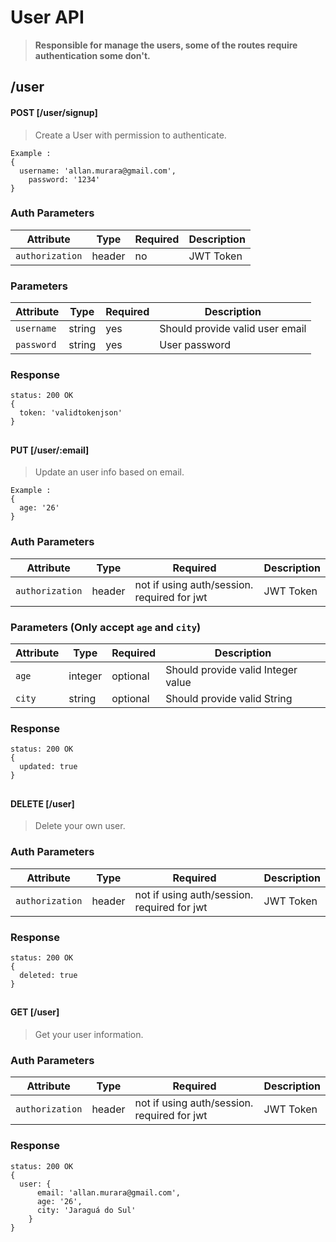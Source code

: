 # User API

>  **Responsible for manage the users, some of the routes require authentication some don't.**

## /user
#### POST [/user/signup]

> Create a User with permission to authenticate.
``` 
Example :
{
  username: 'allan.murara@gmail.com',
    password: '1234'
}
```

### Auth Parameters 
| Attribute | Type | Required | Description |
| --------- | ---- | -------- | ----------- |
| `authorization` | header | no | JWT Token  |


### Parameters
| Attribute | Type | Required | Description |
| --------- | ---- | -------- | ----------- |
| `username` | string | yes | Should provide valid user email |
| `password` | string | yes | User password|


### Response
```
status: 200 OK
{
  token: 'validtokenjson'
}
```
##


#### PUT [/user/:email]

> Update an user info based on email.
``` 
Example :
{
  age: '26'
}
```
### Auth Parameters 
| Attribute | Type | Required | Description |
| --------- | ---- | -------- | ----------- |
| `authorization` | header | not if using auth/session. required for jwt | JWT Token  |


### Parameters (Only accept `age` and `city`)
| Attribute | Type | Required | Description |
| --------- | ---- | -------- | ----------- |
| `age` | integer | optional | Should provide valid Integer value |
| `city` | string | optional | Should provide valid String |


### Response

```
status: 200 OK
{
  updated: true
}
```

##


#### DELETE [/user]

> Delete your own user.

### Auth Parameters 
| Attribute | Type | Required | Description |
| --------- | ---- | -------- | ----------- |
| `authorization` | header | not if using auth/session. required for jwt  | JWT Token |

### Response
```
status: 200 OK
{
  deleted: true
}
```

##

#### GET [/user]

> Get your user information.

### Auth Parameters 
| Attribute | Type | Required | Description |
| --------- | ---- | -------- | ----------- |
| `authorization` | header | not if using auth/session. required for jwt  | JWT Token |
### Response
```
status: 200 OK
{
  user: {
      email: 'allan.murara@gmail.com',
      age: '26',
      city: 'Jaraguá do Sul'
    }
}
```

##


